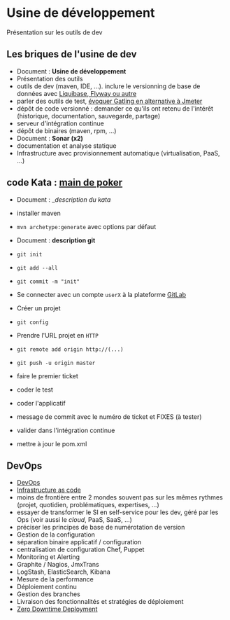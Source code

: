 Usine de développement
==================

Présentation sur les outils de dev


## Les briques de l'usine de dev

* Document : __Usine de développement__
* Présentation des outils 
 * outils de dev (maven, IDE, ...). inclure le versionning de base de données avec [Liquibase, Flyway ou autre](http://flywaydb.org/#features)
 * parler des outils de test, [évoquer Gatling en alternative à Jmeter](http://blog.xebia.fr/2013/07/11/gatling-ou-comment-ecrouler-un-serveur-alternative-a-jmeter/)
 * dépôt de code versionné : demander ce qu'ils ont retenu de l'intérêt (historique, documentation, sauvegarde, partage)
 * serveur d'intégration continue
 * dépôt de binaires (maven, rpm, ...)
 * Document : __Sonar (x2)__
 * documentation et analyse statique
 * Infrastructure avec provisionnement automatique (virtualisation, PaaS, ...)

## code Kata : [main de poker](http://codingdojo.org/cgi-bin/wiki.pl?KataPokerHands)


* Document : __description du kata_ 
* installer maven
* `mvn archetype:generate` avec options par défaut

* Document : __description git__
* `git init`
* `git add --all`
* `git commit -m "init"`
* Se connecter avec un compte `userX` à la plateforme [GitLab](http://gitlab.org/)
* Créer un projet
* `git config`
* Prendre l'URL projet en `HTTP`
* `git remote add origin http://(...)`
* `git push -u origin master`

* faire le premier ticket
* coder le test
* coder l'applicatif
* message de commit avec le numéro de ticket et FIXES (à tester)
* valider dans l'intégration continue


* mettre à jour le pom.xml

## DevOps

* [DevOps](http://techtrends.xebia.fr/#tabs-2)
 * [Infrastructure as code](http://blog.octo.com/et-si-devops-nous-emmenait-vers-tdi-test-driven-infrastructure/)
 * moins de frontière entre 2 mondes souvent pas sur les mêmes rythmes (projet, quotidien, problématiques, expertises, ...)
 * essayer de transformer le SI en self-service pour les dev, géré par les Ops (voir aussi le _cloud_, PaaS, SaaS, ...)
* préciser les principes de base de numérotation de version
* Gestion de la configuration
 * séparation binaire applicatif / configuration
 * centralisation de configuration Chef, Puppet
* Monitoring et Alerting
 * Graphite / Nagios, JmxTrans
 * LogStash, ElasticSearch, Kibana
 * Mesure de la performance
* Déploiement continu
 * Gestion des branches
 * Livraison des fonctionnalités et stratégies de déploiement
 * [Zero Downtime Deployment](http://blog.octo.com/zero-downtime-deployment/)

